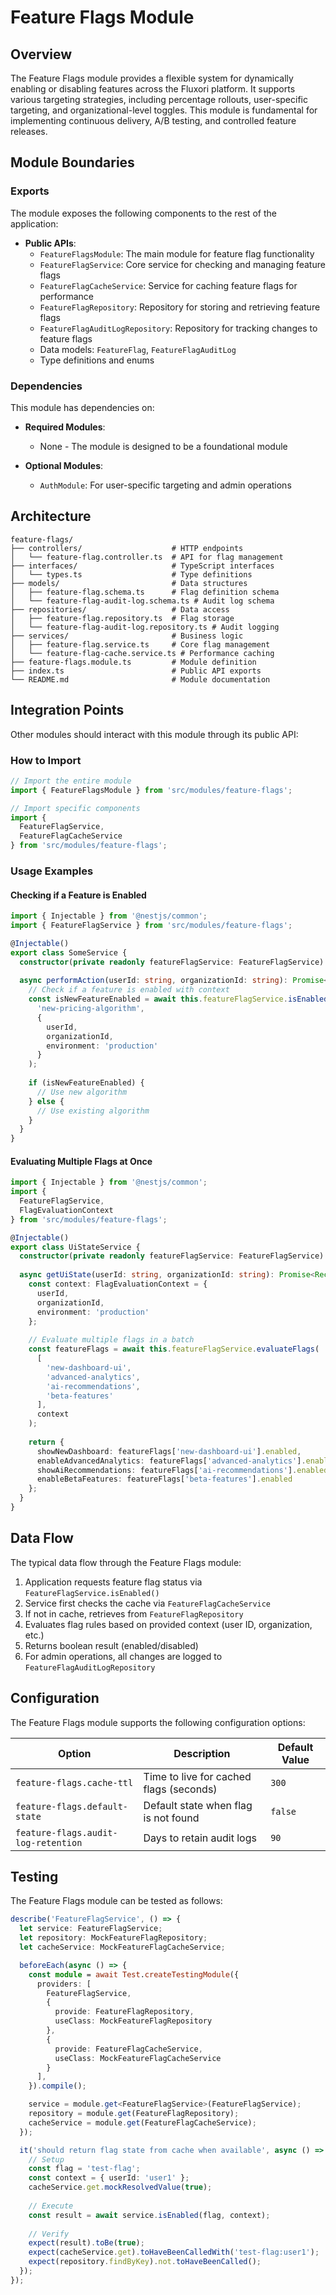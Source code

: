 # Feature Flags Module

## Overview

The Feature Flags module provides a flexible system for dynamically enabling or disabling features across the Fluxori platform. It supports various targeting strategies, including percentage rollouts, user-specific targeting, and organizational-level toggles. This module is fundamental for implementing continuous delivery, A/B testing, and controlled feature releases.

## Module Boundaries

### Exports

The module exposes the following components to the rest of the application:

- **Public APIs**: 
  - `FeatureFlagsModule`: The main module for feature flag functionality
  - `FeatureFlagService`: Core service for checking and managing feature flags
  - `FeatureFlagCacheService`: Service for caching feature flags for performance
  - `FeatureFlagRepository`: Repository for storing and retrieving feature flags
  - `FeatureFlagAuditLogRepository`: Repository for tracking changes to feature flags
  - Data models: `FeatureFlag`, `FeatureFlagAuditLog`
  - Type definitions and enums

### Dependencies

This module has dependencies on:

- **Required Modules**:
  - None - The module is designed to be a foundational module

- **Optional Modules**:
  - `AuthModule`: For user-specific targeting and admin operations

## Architecture

```
feature-flags/
├── controllers/                    # HTTP endpoints
│   └── feature-flag.controller.ts  # API for flag management
├── interfaces/                     # TypeScript interfaces
│   └── types.ts                    # Type definitions
├── models/                         # Data structures
│   ├── feature-flag.schema.ts      # Flag definition schema
│   └── feature-flag-audit-log.schema.ts # Audit log schema
├── repositories/                   # Data access
│   ├── feature-flag.repository.ts  # Flag storage
│   └── feature-flag-audit-log.repository.ts # Audit logging
├── services/                       # Business logic
│   ├── feature-flag.service.ts     # Core flag management
│   └── feature-flag-cache.service.ts # Performance caching
├── feature-flags.module.ts         # Module definition
├── index.ts                        # Public API exports
└── README.md                       # Module documentation
```

## Integration Points

Other modules should interact with this module through its public API:

### How to Import

```typescript
// Import the entire module
import { FeatureFlagsModule } from 'src/modules/feature-flags';

// Import specific components
import { 
  FeatureFlagService, 
  FeatureFlagCacheService 
} from 'src/modules/feature-flags';
```

### Usage Examples

#### Checking if a Feature is Enabled

```typescript
import { Injectable } from '@nestjs/common';
import { FeatureFlagService } from 'src/modules/feature-flags';

@Injectable()
export class SomeService {
  constructor(private readonly featureFlagService: FeatureFlagService) {}
  
  async performAction(userId: string, organizationId: string): Promise<void> {
    // Check if a feature is enabled with context
    const isNewFeatureEnabled = await this.featureFlagService.isEnabled(
      'new-pricing-algorithm',
      {
        userId,
        organizationId,
        environment: 'production'
      }
    );
    
    if (isNewFeatureEnabled) {
      // Use new algorithm
    } else {
      // Use existing algorithm
    }
  }
}
```

#### Evaluating Multiple Flags at Once

```typescript
import { Injectable } from '@nestjs/common';
import { 
  FeatureFlagService, 
  FlagEvaluationContext 
} from 'src/modules/feature-flags';

@Injectable()
export class UiStateService {
  constructor(private readonly featureFlagService: FeatureFlagService) {}
  
  async getUiState(userId: string, organizationId: string): Promise<Record<string, any>> {
    const context: FlagEvaluationContext = {
      userId,
      organizationId,
      environment: 'production'
    };
    
    // Evaluate multiple flags in a batch
    const featureFlags = await this.featureFlagService.evaluateFlags(
      [
        'new-dashboard-ui',
        'advanced-analytics',
        'ai-recommendations',
        'beta-features'
      ],
      context
    );
    
    return {
      showNewDashboard: featureFlags['new-dashboard-ui'].enabled,
      enableAdvancedAnalytics: featureFlags['advanced-analytics'].enabled,
      showAiRecommendations: featureFlags['ai-recommendations'].enabled,
      enableBetaFeatures: featureFlags['beta-features'].enabled
    };
  }
}
```

## Data Flow

The typical data flow through the Feature Flags module:

1. Application requests feature flag status via `FeatureFlagService.isEnabled()`
2. Service first checks the cache via `FeatureFlagCacheService`
3. If not in cache, retrieves from `FeatureFlagRepository`
4. Evaluates flag rules based on provided context (user ID, organization, etc.)
5. Returns boolean result (enabled/disabled)
6. For admin operations, all changes are logged to `FeatureFlagAuditLogRepository`

## Configuration

The Feature Flags module supports the following configuration options:

| Option | Description | Default Value |
|--------|-------------|---------------|
| `feature-flags.cache-ttl` | Time to live for cached flags (seconds) | `300` |
| `feature-flags.default-state` | Default state when flag is not found | `false` |
| `feature-flags.audit-log-retention` | Days to retain audit logs | `90` |

## Testing

The Feature Flags module can be tested as follows:

```typescript
describe('FeatureFlagService', () => {
  let service: FeatureFlagService;
  let repository: MockFeatureFlagRepository;
  let cacheService: MockFeatureFlagCacheService;

  beforeEach(async () => {
    const module = await Test.createTestingModule({
      providers: [
        FeatureFlagService,
        {
          provide: FeatureFlagRepository,
          useClass: MockFeatureFlagRepository
        },
        {
          provide: FeatureFlagCacheService,
          useClass: MockFeatureFlagCacheService
        }
      ],
    }).compile();

    service = module.get<FeatureFlagService>(FeatureFlagService);
    repository = module.get(FeatureFlagRepository);
    cacheService = module.get(FeatureFlagCacheService);
  });

  it('should return flag state from cache when available', async () => {
    // Setup
    const flag = 'test-flag';
    const context = { userId: 'user1' };
    cacheService.get.mockResolvedValue(true);
    
    // Execute
    const result = await service.isEnabled(flag, context);
    
    // Verify
    expect(result).toBe(true);
    expect(cacheService.get).toHaveBeenCalledWith('test-flag:user1');
    expect(repository.findByKey).not.toHaveBeenCalled();
  });
});
```